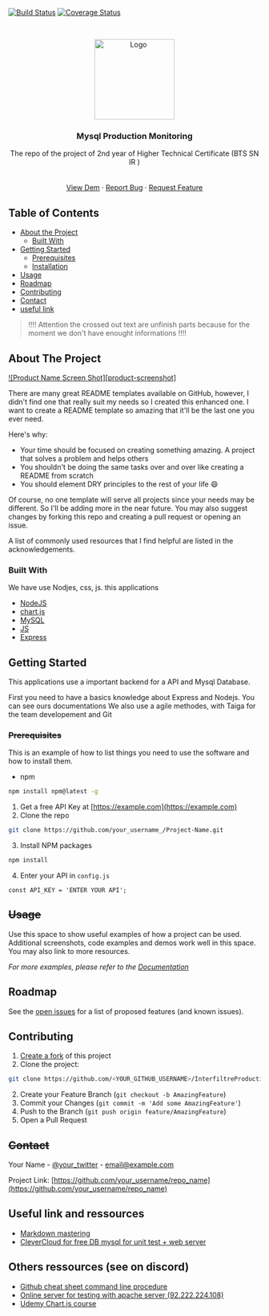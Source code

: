 [![Build Status](http://img.shields.io/travis/badges/badgerbadgerbadger.svg?style=flat-square)](https://travis-ci.org/badges/badgerbadgerbadger) [![Coverage Status](http://img.shields.io/coveralls/badges/badgerbadgerbadger.svg?style=flat-square)](https://coveralls.io/r/badges/badgerbadgerbadger)





<!-- PROJECT LOGO -->
<br />
<p align="center">
  <a href="http://www.interfiltre.fr/fr/">
    <img src="http://interfiltre.serveur-client.fr/img/cms/logo-interfiltre-OK.jpg" alt="Logo" width="160" height="auto">
  </a>

  <h3 align="center">Mysql Production Monitoring</h3>

  <p align="center">
    The repo of the project of 2nd year of Higher Technical Certificate (BTS SN IR )
    <br />
    <br />
    <br />
    <a href="https://github.com/othneildrew/Best-README-Template">View Dem</a>
    ·
    <a href="https://github.com/othneildrew/Best-README-Template/issues">Report Bug</a>
    ·
    <a href="https://github.com/othneildrew/Best-README-Template/issues">Request Feature</a>
  </p>
</p>



<!-- TABLE OF CONTENTS -->
## Table of Contents

* [About the Project](#about-the-project)
  * [Built With](#built-with)
* [Getting Started](#getting-started)
  * [Prerequisites](#prerequisites)
  * [Installation](#installation)
* [Usage](#usage)
* [Roadmap](#roadmap)
* [Contributing](#contributing)
* [Contact](#contact)
* [useful link](#useful-link)



<!-- ABOUT THE PROJECT -->
> !!!! Attention the crossed out text are unfinish parts because for the moment we don't have enought informations !!!!
## About The Project

[![Product Name Screen Shot][product-screenshot]](https://example.com)

There are many great README templates available on GitHub, however, I didn't find one that really suit my needs so I created this enhanced one. I want to create a README template so amazing that it'll be the last one you ever need.

Here's why:
* Your time should be focused on creating something amazing. A project that solves a problem and helps others
* You shouldn't be doing the same tasks over and over like creating a README from scratch
* You should element DRY principles to the rest of your life :smile:

Of course, no one template will serve all projects since your needs may be different. So I'll be adding more in the near future. You may also suggest changes by forking this repo and creating a pull request or opening an issue.

A list of commonly used resources that I find helpful are listed in the acknowledgements.

### Built With
We have use Nodjes, css, js. this applications 

* [NodeJS](https://nodejs.org/en/)
* [chart.js](https://www.chartjs.org/)
* [MySQL](https://www.mysql.com/)
* [JS](https://www.mysql.com/)
* [Express](https://expressjs.com/)



<!-- GETTING STARTED -->
## Getting Started

This applications use a important backend for a API and Mysql Database.

First you need to have a basics knowledge about Express and Nodejs. You can see ours documentations 
We also use a agile methodes, with Taiga for the team developement and Git


### ~~Prerequisites~~

This is an example of how to list things you need to use the software and how to install them.
* npm
```sh
npm install npm@latest -g
```


1. Get a free API Key at [https://example.com](https://example.com)
2. Clone the repo
```sh
git clone https://github.com/your_username_/Project-Name.git
```
3. Install NPM packages
```sh
npm install
```
4. Enter your API in `config.js`
```JS
const API_KEY = 'ENTER YOUR API';
```



<!-- USAGE EXAMPLES -->
## ~~Usage~~

Use this space to show useful examples of how a project can be used. Additional screenshots, code examples and demos work well in this space. You may also link to more resources.

_For more examples, please refer to the [Documentation](https://example.com)_



<!-- ROADMAP -->
## Roadmap

See the [open issues](https://github.com/AlbertLanne/InterfiltreProductionMonitoring/projects/1) for a list of proposed features (and known issues).



<!-- CONTRIBUTING -->
## Contributing

1. [Create a fork](https://help.github.com/en/articles/fork-a-repo) of this project
2. Clone the project:
```bash
git clone https://github.com/<YOUR_GITHUB_USERNAME>/InterfiltreProductionMonitoring
```
2. Create your Feature Branch (`git checkout -b AmazingFeature`)
3. Commit your Changes (`git commit -m 'Add some AmazingFeature'`)
4. Push to the Branch (`git push origin feature/AmazingFeature`)
5. Open a Pull Request





<!-- CONTACT -->
## ~~Contact~~

Your Name - [@your_twitter](https://twitter.com/your_username) - email@example.com

Project Link: [https://github.com/your_username/repo_name](https://github.com/your_username/repo_name)



<!-- ACKNOWLEDGEMENTS -->
## Useful link and ressources 
* [Markdown mastering](https://guides.github.com/features/mastering-markdown/)
* [CleverCloud for free DB mysql for unit test + web server](www.clever-cloud.com)


## Others ressources (see on discord)
* [Github cheat sheet command line procedure]()
* [Online server for testing with apache server (92.222.224.108)]()
* [Udemy Chart.js course](https://www.udemy.com/course/chart-js-with-mysql-database-data/)

<!-- MARKDOWN LINKS & IMAGES -->
<!-- https://www.markdownguide.org/basic-syntax/#reference-style-links -->
[contributors-shield]: https://img.shields.io/github/contributors/othneildrew/Best-README-Template.svg?style=flat-square
[contributors-url]: https://github.com/othneildrew/Best-README-Template/graphs/contributors

